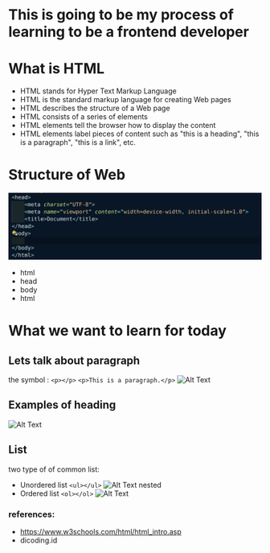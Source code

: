 # This is going to be my process of learning to be a frontend developer
# What is HTML
- HTML stands for Hyper Text Markup Language
- HTML is the standard markup language for creating Web pages
- HTML describes the structure of a Web page
- HTML consists of a series of elements
- HTML elements tell the browser how to display the content
- HTML elements label pieces of content such as "this is a heading", "this is a paragraph", "this is a link", etc.
# Structure  of Web
![Alt Text](img1.png)
- html
- head
- body
- html
# What we want to learn for today
## Lets talk about paragraph
the symbol : ```<p></p>```
```<p>This is a paragraph.</p>```
![Alt Text](paragraph.png)

## Examples of heading
![Alt Text](heading.png)

## List
two type of of common list:
- Unordered list
```<ul></ul>```
![Alt Text](ul.png)
nested 
- Ordered list
```<ol></ol>```
![Alt Text](ol.png)
### references:
- https://www.w3schools.com/html/html_intro.asp
- dicoding.id

